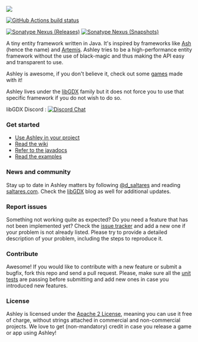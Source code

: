 ![](http://i.imgur.com/w8oAC73.png?1)

[![GitHub Actions build status](https://img.shields.io/github/workflow/status/libgdx/ashley/Compile%20and%20publish%20snapshot)](https://github.com/libgdx/ashley/actions/workflows/publish_snapshot.yml)

[![Sonatype Nexus (Releases)](https://img.shields.io/nexus/r/com.badlogicgames.ashley/ashley?nexusVersion=2&server=https%3A%2F%2Foss.sonatype.org&label=release)](https://search.maven.org/artifact/com.badlogicgames.ashley/ashley)
[![Sonatype Nexus (Snapshots)](https://img.shields.io/nexus/s/com.badlogicgames.ashley/ashley?server=https%3A%2F%2Foss.sonatype.org&label=snapshot)](https://oss.sonatype.org/#nexus-search;gav~com.badlogicgames.ashley~ashley)


A tiny entity framework written in Java. It's inspired by frameworks like
[Ash](http://www.ashframework.org/) (hence the name) and
[Artemis](http://gamadu.com/artemis/). Ashley tries to be a high-performance
entity framework  without the use of black-magic and thus making the API easy
and transparent to use.

Ashley is awesome, if you don't believe it, check out some [games](https://github.com/libgdx/ashley/wiki/Games-made-with-Ashley) made with it!

Ashley lives under the [libGDX](https://github.com/libgdx) family but it does not force you to use that specific framework if you do not wish to do so.

libGDX Discord : [![Discord Chat](https://img.shields.io/discord/348229412858101762?logo=discord)](https://libgdx.com/community/discord/)

### Get started

* [Use Ashley in your project](https://github.com/libgdx/ashley/wiki/Getting-started-with-Ashley)
* [Read the wiki](https://github.com/libgdx/ashley/wiki)
* [Refer to the javadocs](https://javadoc.io/doc/com.badlogicgames.ashley/ashley)
* [Read the examples](https://github.com/libgdx/ashley/tree/master/tests)


### News and community

Stay up to date in Ashley matters by following [@d_saltares](https://twitter.com/d_saltares) and reading [saltares.com](http://saltares.com). Check the [libGDX](https://libgdx.com/) blog as well for additional updates.

### Report issues

Something not working quite as expected? Do you need a feature that has not been implemented yet? Check the [issue tracker](https://github.com/libgdx/ashley/issues) and add a new one if your problem is not already listed. Please try to provide a detailed description of your problem, including the steps to reproduce it.

### Contribute

Awesome! If you would like to contribute with a new feature or submit a bugfix, fork this repo and send a pull request. Please, make sure all the [unit tests](https://github.com/libgdx/ashley/tree/master/ashley/tests/com/badlogic/ashley) are passing before submitting and add new ones in case you introduced new features.

### License

Ashley is licensed under the [Apache 2 License](https://github.com/libgdx/ashley/blob/master/LICENSE), meaning you
can use it free of charge, without strings attached in commercial and non-commercial projects. We love to
get (non-mandatory) credit in case you release a game or app using Ashley!

